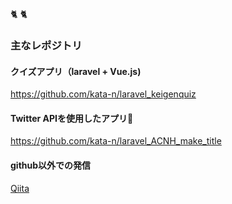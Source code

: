 :cat2: :cat2:

### 主なレポジトリ

#### クイズアプリ（laravel + Vue.js)

https://github.com/kata-n/laravel_keigenquiz

#### Twitter APIを使用したアプリ:deciduous_tree:

https://github.com/kata-n/laravel_ACNH_make_title

#### github以外での発信

<a href="https://qiita.com/kata-n" target=”_blank”>Qiita</a>
